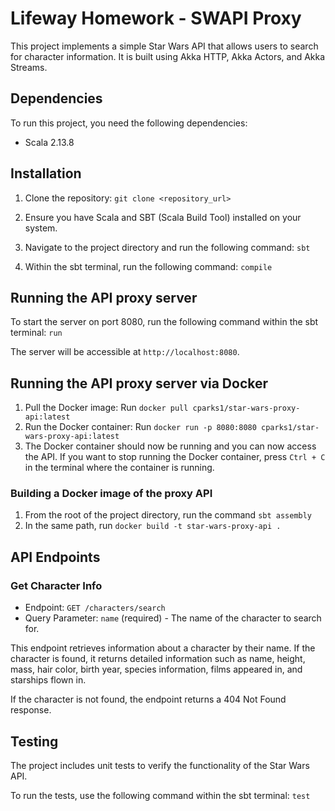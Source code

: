 # Lifeway Homework - SWAPI Proxy

This project implements a simple Star Wars API that allows users to search for character information. It is built using Akka HTTP, Akka Actors, and Akka Streams.

## Dependencies

To run this project, you need the following dependencies:

- Scala 2.13.8

## Installation

1. Clone the repository:
`git clone <repository_url>`


2. Ensure you have Scala and SBT (Scala Build Tool) installed on your system.

3. Navigate to the project directory and run the following command:
`sbt`

4. Within the sbt terminal, run the following command: `compile`

## Running the API proxy server
To start the server on port 8080, run the following command within the sbt terminal: `run`


The server will be accessible at `http://localhost:8080`.

## Running the API proxy server via Docker
1. Pull the Docker image: Run `docker pull cparks1/star-wars-proxy-api:latest`
2. Run the Docker container: Run `docker run -p 8080:8080 cparks1/star-wars-proxy-api:latest`
3. The Docker container should now be running and you can now access the API. If you want to stop running the Docker container, press `Ctrl + C` in the terminal where the container is running.

### Building a Docker image of the proxy API
1. From the root of the project directory, run the command `sbt assembly`
2. In the same path, run `docker build -t star-wars-proxy-api .`

## API Endpoints

### Get Character Info

- Endpoint: `GET /characters/search`
- Query Parameter: `name` (required) - The name of the character to search for.

This endpoint retrieves information about a character by their name. If the character is found, it returns detailed information such as name, height, mass, hair color, birth year, species information, films appeared in, and starships flown in.

If the character is not found, the endpoint returns a 404 Not Found response.

## Testing

The project includes unit tests to verify the functionality of the Star Wars API.

To run the tests, use the following command within the sbt terminal:
`test`
